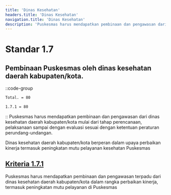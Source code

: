 ```yaml
---
title: 'Dinas Kesehatan'
headers.title: 'Dinas Kesehatan'
navigation.title: 'Dinas Kesehatan'
description: 'Puskesmas harus mendapatkan pembinaan dan pengawasan dari dinas kesehatan daerah kabupaten/kota mulai dari tahap perencanaan, pelaksanaan sampai dengan evaluasi sesuai dengan ketentuan peraturan perundang-undangan.'
---
```


# Standar 1.7 
## Pembinaan Puskesmas oleh dinas kesehatan daerah kabupaten/kota.
::code-group
```bash [Nilai]
Total. = 80
```
```bash [Kriteria]
1.7.1 = 80
```
::
Puskesmas harus mendapatkan pembinaan dan pengawasan dari dinas kesehatan daerah kabupaten/kota mulai dari tahap perencanaan, pelaksanaan sampai dengan evaluasi sesuai dengan ketentuan peraturan perundang-undangan. 

Dinas kesehatan daerah kabupaten/kota berperan dalam upaya perbaikan kinerja termasuk peningkatan mutu pelayanan kesehatan Puskesmas

## [Kriteria 1.7.1 ](/1/7/1)
Puskesmas harus mendapatkan pembinaan dan pengawasan terpadu dari dinas kesehatan daerah kabupaten/kota dalam rangka perbaikan kinerja, termasuk peningkatan mutu pelayanan di Puskesmas
